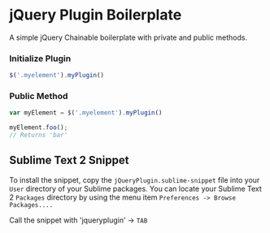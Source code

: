 jQuery Plugin Boilerplate
===========================

A simple jQuery Chainable boilerplate with private and public methods.

### Initialize Plugin

```js
$('.myelement').myPlugin()
```

### Public Method

```js
var myElement = $('.myelement').myPlugin()

myElement.foo();
// Returns 'bar'
```

## Sublime Text 2 Snippet
To install the snippet, copy the `jQueryPlugin.sublime-snippet` file into your `User` directory of your Sublime packages.
You can locate your Sublime Text 2 `Packages` directory by using the menu item `Preferences -> Browse Packages....`

Call the snippet with 'jqueryplugin' -> `TAB`

